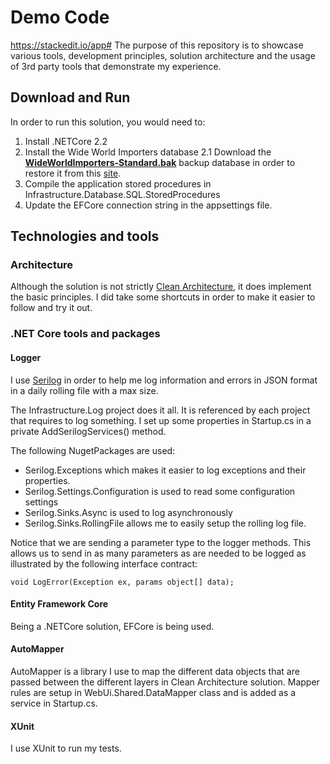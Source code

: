 # Demo Code
https://stackedit.io/app#
The purpose of this repository is to showcase various tools, development principles, solution architecture and the usage of 3rd party tools that demonstrate my experience.

## Download and Run 
In order to run this solution, you would need to:
 1. Install .NETCore 2.2
 2. Install the Wide World Importers database
	2.1 Download the [**WideWorldImporters-Standard.bak**](https://github.com/Microsoft/sql-server-samples/releases/download/wide-world-importers-v1.0/WideWorldImporters-Standard.bak) backup database in order to restore it from this [site](https://github.com/Microsoft/sql-server-samples/releases/tag/wide-world-importers-v1.0).
3. Compile the application stored procedures in Infrastructure.Database.SQL.StoredProcedures
 3. Update the EFCore connection string in the appsettings file.

## Technologies and tools
### Architecture
Although the solution is not strictly [Clean Architecture](https://blog.cleancoder.com/uncle-bob/2012/08/13/the-clean-architecture.html), it does implement the basic principles. I did take some shortcuts in order to make it easier to follow and try it out.

### .NET Core tools and packages
#### Logger
I use [Serilog](https://serilog.net/) in order to help me log information and errors in JSON format in a daily rolling file with a max size.

The Infrastructure.Log project does it all. It is referenced by each project that requires to log something. I set up some properties in Startup.cs in a private AddSerilogServices() method.

The following NugetPackages are used:

 - Serilog.Exceptions which makes it easier to log exceptions and their properties.
 - Serilog.Settings.Configuration is used to read some configuration settings
 - Serilog.Sinks.Async is used to log asynchronously
 - Serilog.Sinks.RollingFile allows me to easily setup the rolling log file.



Notice that we are sending a parameter type to the logger methods. This allows us to send in as many parameters as are needed to be logged as illustrated by the following interface contract:

    void LogError(Exception ex, params object[] data);

#### Entity Framework Core
Being a .NETCore solution, EFCore is being used.
#### AutoMapper
AutoMapper is a library I use to map the different data objects that are passed between the different layers in Clean Architecture solution.
Mapper rules are setup in WebUi.Shared.DataMapper class and is added as a service in Startup.cs.
#### XUnit
I use XUnit to run my tests.

